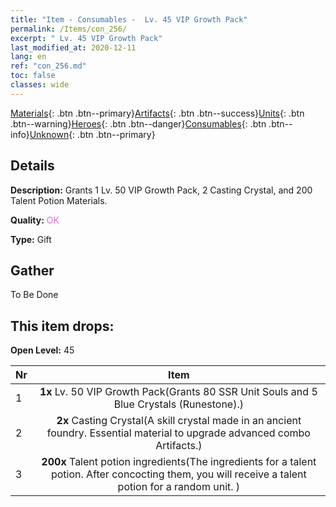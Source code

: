```yaml
---
title: "Item - Consumables -  Lv. 45 VIP Growth Pack"
permalink: /Items/con_256/
excerpt: " Lv. 45 VIP Growth Pack"
last_modified_at: 2020-12-11
lang: en
ref: "con_256.md"
toc: false
classes: wide
---
```

 [Materials](/Items/){: .btn .btn--primary}[Artifacts](/Items/Artifacts/){: .btn .btn--success}[Units](/Items/Units/){: .btn .btn--warning}[Heroes](/Items/Heroes/){: .btn .btn--danger}[Consumables](/Items/Consumables/){: .btn .btn--info}[Unknown](/Items/Unknown/){: .btn .btn--primary}

## Details
 **Description:** Grants 1 Lv. 50 VIP Growth Pack, 2 Casting Crystal, and 200 Talent Potion Materials.

 **Quality:** <span style="color: #DA70D6">OK</span>

 **Type:** Gift

## Gather

  To Be Done

## This item drops:

 **Open Level:** 45

  | Nr |      Item    |
  |:---|:------------:|
  | 1 |  **1x** Lv. 50 VIP Growth Pack(Grants 80 SSR Unit Souls and 5 Blue Crystals (Runestone).) | 
  | 2 |  **2x** Casting Crystal(A skill crystal made in an ancient foundry. Essential material to upgrade advanced combo Artifacts.) | 
  | 3 |  **200x** Talent potion ingredients(The ingredients for a talent potion. After concocting them, you will receive a talent potion for a random unit. ) | 
